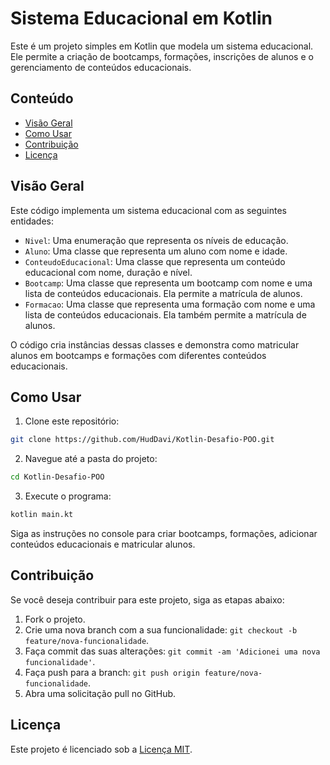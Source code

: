 # Sistema Educacional em Kotlin

Este é um projeto simples em Kotlin que modela um sistema educacional. Ele permite a criação de bootcamps, formações, inscrições de alunos e o gerenciamento de conteúdos educacionais.

## Conteúdo

- [Visão Geral](#visão-geral)
- [Como Usar](#como-usar)
- [Contribuição](#contribuição)
- [Licença](#licença)

## Visão Geral

Este código implementa um sistema educacional com as seguintes entidades:

- `Nivel`: Uma enumeração que representa os níveis de educação.
- `Aluno`: Uma classe que representa um aluno com nome e idade.
- `ConteudoEducacional`: Uma classe que representa um conteúdo educacional com nome, duração e nível.
- `Bootcamp`: Uma classe que representa um bootcamp com nome e uma lista de conteúdos educacionais. Ela permite a matrícula de alunos.
- `Formacao`: Uma classe que representa uma formação com nome e uma lista de conteúdos educacionais. Ela também permite a matrícula de alunos.

O código cria instâncias dessas classes e demonstra como matricular alunos em bootcamps e formações com diferentes conteúdos educacionais.

## Como Usar

1. Clone este repositório:

```bash
git clone https://github.com/HudDavi/Kotlin-Desafio-POO.git
```

2. Navegue até a pasta do projeto:

```bash
cd Kotlin-Desafio-POO
```

3. Execute o programa:

```bash
kotlin main.kt
```

Siga as instruções no console para criar bootcamps, formações, adicionar conteúdos educacionais e matricular alunos.

## Contribuição

Se você deseja contribuir para este projeto, siga as etapas abaixo:

1. Fork o projeto.
2. Crie uma nova branch com a sua funcionalidade: `git checkout -b feature/nova-funcionalidade`.
3. Faça commit das suas alterações: `git commit -am 'Adicionei uma nova funcionalidade'`.
4. Faça push para a branch: `git push origin feature/nova-funcionalidade`.
5. Abra uma solicitação pull no GitHub.

## Licença

Este projeto é licenciado sob a [Licença MIT](LICENSE).
